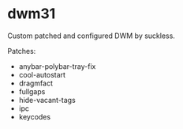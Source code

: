 # dwm31
Custom patched and configured DWM by suckless.

Patches:
- anybar-polybar-tray-fix
- cool-autostart
- dragmfact
- fullgaps
- hide-vacant-tags
- ipc
- keycodes
